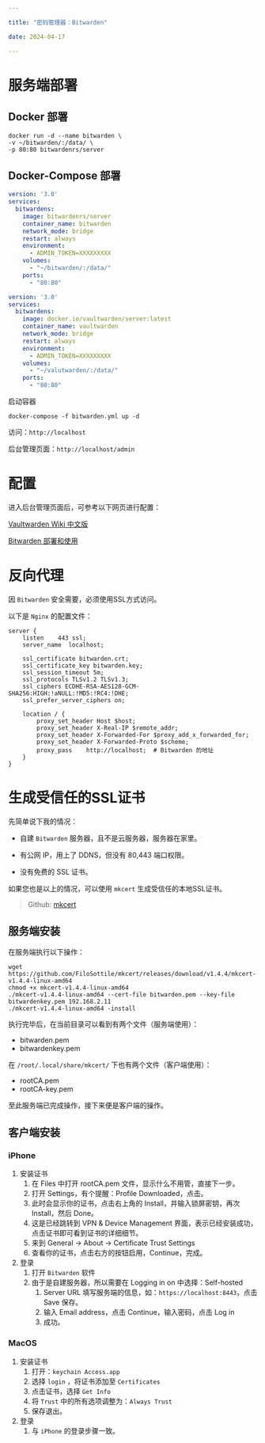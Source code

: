 ```yaml
---

title: "密码管理器：Bitwarden"

date: 2024-04-17

---
```


# 服务端部署

## Docker 部署

```shell
docker run -d --name bitwarden \
-v ~/bitwarden/:/data/ \
-p 80:80 bitwardenrs/server
```

## Docker-Compose 部署

```yml
version: '3.0'
services:
  bitwardens:
    image: bitwardenrs/server
    container_name: bitwarden
    network_mode: bridge
    restart: always
    environment:
      - ADMIN_TOKEN=XXXXXXXXX
    volumes:
      - "~/bitwarden/:/data/"
    ports:
      - "80:80"
```

```yml
version: '3.0'
services:
  bitwardens:
    image: docker.io/vaultwarden/server:latest
    container_name: vaultwarden
    network_mode: bridge
    restart: always
    environment:
      - ADMIN_TOKEN=XXXXXXXXX
    volumes:
      - "~/valutwarden/:/data/"
    ports:
      - "80:80"
```


启动容器

```shell
docker-compose -f bitwarden.yml up -d
```

访问：`http://localhost` 

后台管理页面：`http://localhost/admin`

# 配置

进入后台管理页面后，可参考以下网页进行配置：

[Vaultwarden Wiki 中文版](https://rs.ppgg.in)

[Bitwarden 部署和使用](https://host.ppgg.in)

# 反向代理

因 `Bitwarden` 安全需要，必须使用SSL方式访问。

以下是 `Nginx` 的配置文件：

```nginx
server {
    listen    443 ssl;
    server_name  localhost;

    ssl_certificate bitwarden.crt;
    ssl_certificate_key bitwarden.key;
    ssl_session_timeout 5m;
    ssl_protocols TLSv1.2 TLSv1.3;
    ssl_ciphers ECDHE-RSA-AES128-GCM-SHA256:HIGH:!aNULL:!MD5:!RC4:!DHE;
    ssl_prefer_server_ciphers on;
    
    location / {
        proxy_set_header Host $host; 
        proxy_set_header X-Real-IP $remote_addr; 
        proxy_set_header X-Forwarded-For $proxy_add_x_forwarded_for; 
        proxy_set_header X-Forwarded-Proto $scheme; 
        proxy_pass    http://localhost;  # Bitwarden 的地址
    }
}
```


# 生成受信任的SSL证书

先简单说下我的情况：

- 自建 `Bitwarden` 服务器，且不是云服务器，服务器在家里。

- 有公网 IP，用上了 DDNS，但没有 80,443 端口权限。

- 没有免费的 SSL 证书。

如果您也是以上的情况，可以使用 `mkcert` 生成受信任的本地SSL证书。

> Github: [mkcert](https://github.com/FiloSottile/mkcert)

## 服务端安装

在服务端执行以下操作：

```shell
wget https://github.com/FiloSottile/mkcert/releases/download/v1.4.4/mkcert-v1.4.4-linux-amd64
chmod +x mkcert-v1.4.4-linux-amd64
./mkcert-v1.4.4-linux-amd64 --cert-file bitwarden.pem --key-file bitwardenkey.pem 192.168.2.11
./mkcert-v1.4.4-linux-amd64 -install
```

执行完毕后，在当前目录可以看到有两个文件（服务端使用）：

- bitwarden.pem
- bitwardenkey.pem

在 `/root/.local/share/mkcert/` 下也有两个文件（客户端使用）：

- rootCA.pem
- rootCA-key.pem

至此服务端已完成操作，接下来便是客户端的操作。

## 客户端安装

### iPhone

1. 安装证书
   1. 在 Files 中打开 rootCA.pem 文件，显示什么不用管，直接下一步。
   2. 打开 Settings，有个提醒：Profile Downloaded，点击。
   3. 此时会显示你的证书，点击右上角的 Install，并输入锁屏密钥，再次 Install，然后 Done。
   4. 这是已经跳转到 VPN & Device Management 界面，表示已经安装成功，点击证书即可看到证书的详细细节。
   5. 来到 General -> About -> Certificate Trust Settings
   6. 查看你的证书，点击右方的按钮启用，Continue，完成。
2. 登录
   1. 打开 `Bitwarden` 软件
   2. 由于是自建服务器，所以需要在 Logging in on 中选择：Self-hosted
      1. Server URL 填写服务端的信息，如：`https://localhost:8443`，点击 Save 保存。
      2. 输入 Email address，点击 Continue，输入密码，点击 Log in
      3. 成功。

### MacOS

1. 安装证书
   1. 打开：`keychain Access.app` 
   2. 选择 `login` ，将证书添加至 `Certificates` 
   3. 点击证书，选择 `Get Info` 
   4. 将 `Trust` 中的所有选项调整为：`Always Trust`
   5. 保存退出。
2. 登录
   1. 与 `iPhone` 的登录步骤一致。
